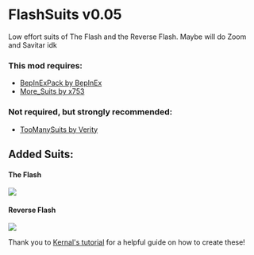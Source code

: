 # FlashSuits v0.05

Low effort suits of The Flash and the Reverse Flash. Maybe will do Zoom and Savitar idk

### This mod requires:
- [BepInExPack by BepInEx](https://thunderstore.io/c/lethal-company/p/BepInEx/BepInExPack/)
- [More_Suits by x753](https://thunderstore.io/c/lethal-company/p/x753/More_Suits/)

### Not required, but strongly recommended:
- [TooManySuits by Verity](https://thunderstore.io/c/lethal-company/p/Verity/TooManySuits/)

## Added Suits:

#### The Flash

<img src="https://i.imgur.com/DCmvfPI.png">

#### Reverse Flash

<img src="link">

Thank you to [Kernal's tutorial](https://www.youtube.com/watch?v=hIyPoJQau4A) for a helpful guide on how to create these!